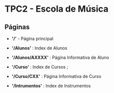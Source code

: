 # TPC2 - Escola de Música

## Páginas

- **'/'** -  Página principal

- **'/Alunos'** : Index de Alunos 

- **'/Alunos/AXXXX'** : Página Informativa de Aluno

- **'/Curso'** : Index de Cursos ;

- **'/Curso/CXX'** :  Página Informativa de Curso

- **'/Intrumentos'** : Index de Instrumentos